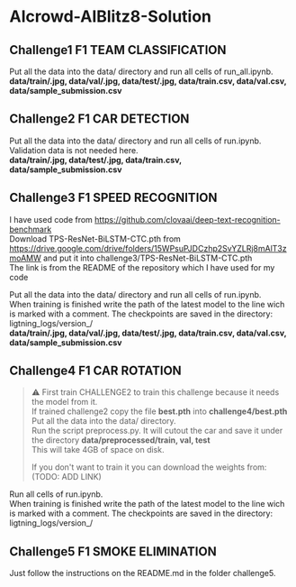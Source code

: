 # AIcrowd-AIBlitz8-Solution

## Challenge1 F1 TEAM CLASSIFICATION<br>
Put all the data into the data/ directory and run all cells of run_all.ipynb.<br>
**data/train/.jpg, data/val/.jpg, data/test/.jpg, data/train.csv, data/val.csv, data/sample_submission.csv**

## Challenge2 F1 CAR DETECTION<br>
Put all the data into the data/ directory and run all cells of run.ipynb.<br>
Validation data is not needed here.<br>
**data/train/.jpg, data/test/.jpg, data/train.csv, data/sample_submission.csv**

## Challenge3 F1 SPEED RECOGNITION<br>
I have used code from https://github.com/clovaai/deep-text-recognition-benchmark<br>
Download TPS-ResNet-BiLSTM-CTC.pth from https://drive.google.com/drive/folders/15WPsuPJDCzhp2SvYZLRj8mAlT3zmoAMW and put it into challenge3/TPS-ResNet-BiLSTM-CTC.pth<br>
The link is from the README of the repository which I have used for my code<br>

Put all the data into the data/ directory and run all cells of run.ipynb.<br>
When training is finished write the path of the latest model to the line wich is marked with a comment. The checkpoints are saved in the directory: ligtning_logs/version_/<br>
**data/train/.jpg, data/val/.jpg, data/test/.jpg, data/train.csv, data/val.csv, data/sample_submission.csv**

## Challenge4 F1 CAR ROTATION<br>
> :warning: First train CHALLENGE2 to train this challenge because it needs the model from it.<br>
> If trained challenge2 copy the file **best.pth** into **challenge4/best.pth**<br>
> Put all the data into the data/ directory.<br>
> Run the script preprocess.py. It will cutout the car and save it under the directory **data/preprocessed/train, val, test**<br>
> This will take 4GB of space on disk.
> 
>If you don't want to train it you can download the weights from: (TODO: ADD LINK)

Run all cells of run.ipynb.<br>
When training is finished write the path of the latest model to the line wich is marked with a comment. The checkpoints are saved in the directory: ligtning_logs/version_/<br>

## Challenge5 F1 SMOKE ELIMINATION<br>
Just follow the instructions on the README.md in the folder challenge5.
